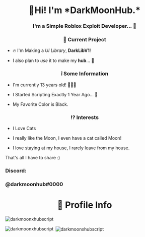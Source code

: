 <h1 align="center"> 👋Hi! I'm *DarkMoonHub.*</h1>
<h3 align="center">I'm a Simple Roblox Exploit Developer... 📜</h3>

<h3 align="center"> 💫 Current Project</h3>

- 🔥 I'm Making a *UI Library*, **DarkLibV1**!

- I also plan to *use* it to make my **hub**... 🤯

<h3 align="center">❕ Some Information</h3>

- I'm currently 13 years old! 💁🏻‍♂️

- I Started Scripting Exactly 1 Year Ago... 🌟

- My Favorite Color is Black.

<h3 align="center">⁉️ Interests</h3>

- I Love Cats

- I really like the Moon, I even have a cat called Moon!

- I love staying at my house, I rarely leave from my house.

That's all I have to share :)

<h3 align="left">Discord:</h3>
<p align="left">
</p>

<h3 align="left">@darkmoonhub#0000</h3>
<p align="left">
</p>

<h1 align="center">📃 Profile Info</h1>

<p align="left"> <img src="https://komarev.com/ghpvc/?username=darkmoonxhubscript&label=Profile%20views&color=0e75b6&style=flat" alt="darkmoonxhubscript" /> </p>


<p><img align="left" src="https://github-readme-stats.vercel.app/api/top-langs?username=darkmoonxhubscript&show_icons=true&locale=en&layout=compact" alt="darkmoonxhubscript" /></p>

<p>&nbsp;<img align="center" src="https://github-readme-stats.vercel.app/api?username=darkmoonxhubscript&show_icons=true&locale=en" alt="darkmoonxhubscript" /></p>
